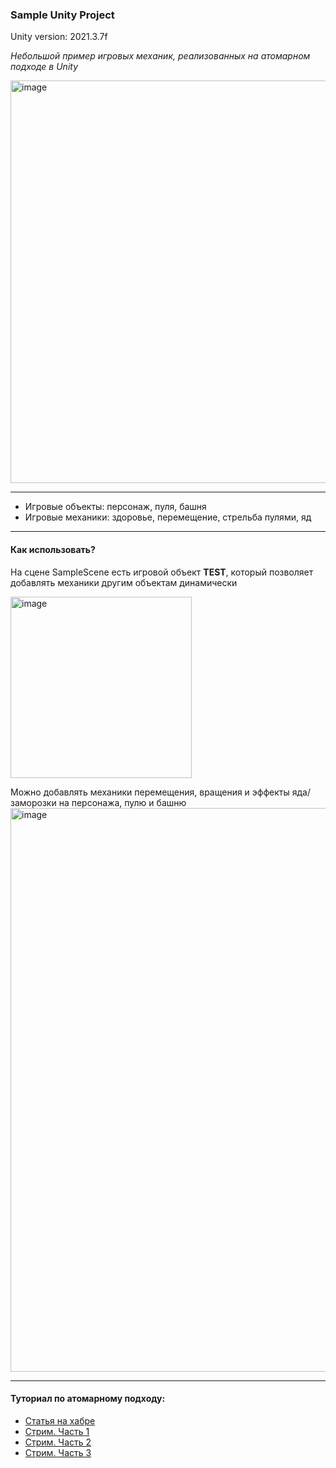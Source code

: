 ### Sample Unity Project

Unity version: 2021.3.7f

_Небольшой пример игровых механик, реализованных на атомарном подходе в Unity_

<img width="644" alt="image" src="https://github.com/StarKRE/unity-atomic-sample/assets/22048950/ea30cf15-99b1-4dc1-a7d6-ced4238ae8b0">

-----

- Игровые объекты: персонаж, пуля, башня
- Игровые механики: здоровье, перемещение, стрельба пулями, яд

-----
#### Как использовать?

На сцене SampleScene есть игровой объект **TEST**, который позволяет добавлять механики другим объектам динамически

<img width="290" alt="image" src="https://github.com/StarKRE/unity-atomic-sample/assets/22048950/9b65a740-572d-47fe-9a53-8b13b0e0d34d">

Можно добавлять механики перемещения, вращения и эффекты яда/заморозки на персонажа, пулю и башню
<img width="902" alt="image" src="https://github.com/StarKRE/unity-atomic-sample/assets/22048950/44235601-34e3-4ae2-88d8-42480fd101e6">

-----
#### Туториал по атомарному подходу:
- [Статья на хабре](https://habr.com/ru/articles/781122/)
- [Стрим. Часть 1](https://youtube.com/live/BB8tgIX9AXY)
- [Стрим. Часть 2](https://youtube.com/live/eHYi-e5w4Lc)
- [Стрим. Часть 3](https://youtube.com/live/lIX9ryGy7mo)
